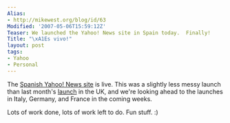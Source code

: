 ```yaml
---
Alias:
- http://mikewest.org/blog/id/63
Modified: '2007-05-06T15:59:12Z'
Teaser: We launched the Yahoo! News site in Spain today.  Finally!
Title: "\xA1Es vivo!"
layout: post
tags:
- Yahoo
- Personal
---
```

The [Spanish Yahoo! News site][es] is live.  This was a slightly less messy launch than last month's [launch][] in the UK, and we're looking ahead to the launches in Italy, Germany, and France in the coming weeks.

Lots of work done, lots of work left to do.  Fun stuff.  :)

[es]: http://es.noticias.yahoo.com/ "Yahoo! News: Spain"
[launch]: http://mikewest.org/archive/its-live "Mike West: It's Live"